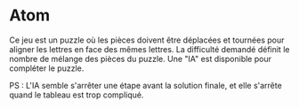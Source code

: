 # Atom
Ce jeu est un puzzle où les pièces doivent être déplacées et tournées pour aligner les lettres en face des mêmes lettres.
La difficulté demandé définit le nombre de mélange des pièces du puzzle.
Une "IA" est disponible pour compléter le puzzle.

PS : L'IA semble s'arrêter une étape avant la solution finale, et elle s'arrête quand le tableau est trop compliqué.
